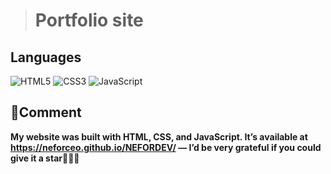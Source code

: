 > # Portfolio site 

## Languages 
![HTML5](https://img.shields.io/badge/HTML5-000000?style=for-the-badge&logo=html5) ![CSS3](https://img.shields.io/badge/CSS3-000000?style=for-the-badge&logo=css3) ![JavaScript](https://img.shields.io/badge/JavaScript-000000?style=for-the-badge&logo=javascript)

## 💬Comment
**My website was built with HTML, CSS, and JavaScript. It’s available at https://neforceo.github.io/NEFORDEV/ — I’d be very grateful if you could give it a star🥺🥺🥺**
